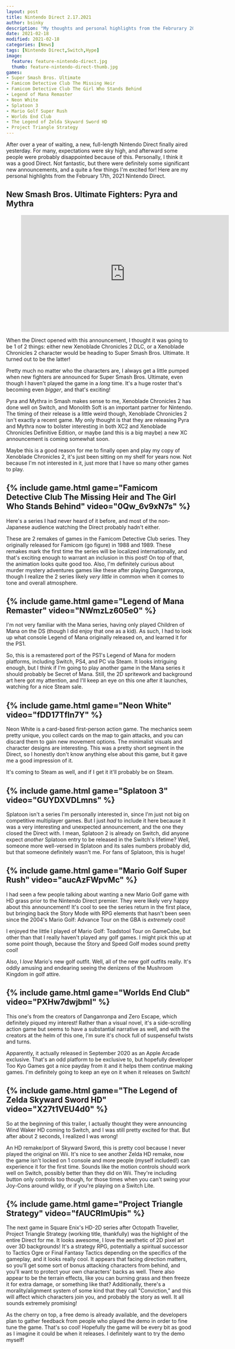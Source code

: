 ```yaml
---
layout: post
title: Nintendo Direct 2.17.2021
author: bsinky
description: "My thoughts and personal highlights from the Februrary 2021 Nintendo Direct."
date: 2021-02-18
modified: 2021-02-18
categories: [News]
tags: [Nintendo Direct,Switch,Hype]
image:
  feature: feature-nintendo-direct.jpg
  thumb: feature-nintendo-direct-thumb.jpg
games:
- Super Smash Bros. Ultimate
- Famicom Detective Club The Missing Heir
- Famicom Detective Club The Girl Who Stands Behind
- Legend of Mana Remaster
- Neon White
- Splatoon 3
- Mario Golf Super Rush
- Worlds End Club
- The Legend of Zelda Skyward Sword HD
- Project Triangle Strategy
---
```


After over a year of waiting, a new, full-length Nintendo Direct finally aired
yesterday. For many, expectations were sky high, and afterward some people were
probably disappointed because of this. Personally, I think it was a good Direct.
Not fantastic, but there were definitely some significant new announcements, and
a quite a few things I'm excited for! Here are my personal highlights from the
February 17th, 2021 Nintendo Direct.

<!--more-->

## New Smash Bros. Ultimate Fighters: Pyra and Mythra

<figure class="center">
  <iframe width="560" height="315" src="https://www.youtube.com/embed/LihaGcd1dtg" frameborder="0" allow="accelerometer; autoplay; encrypted-media; gyroscope; picture-in-picture" allowfullscreen></iframe>
</figure>

When the Direct opened with this announcement, I thought it was going to be 1 of
2 things: either new Xenoblade Chronicles 2 DLC, or a Xenoblade Chronicles 2
character would be heading to Super Smash Bros. Ultimate. It turned out to be
the latter!

Pretty much no matter who the characters are, I always get a little pumped when
new fighters are announced for Super Smash Bros. Ultimate, even though I haven't
played the game in a *long* time. It's a huge roster that's becoming even
*bigger*, and that's exciting!

Pyra and Mythra in Smash makes sense to me, Xenoblade Chronicles 2 has done well
on Switch, and Monolith Soft is an important partner for Nintendo. The timing of
their release is a little weird though, Xenoblade Chronicles 2 isn't exactly a
recent game. My only thought is that they are releasing Pyra and Mythra now to
bolster interesting in both XC2 and Xenoblade Chronicles Definitive Edition, or
maybe (and this is a big maybe) a new XC announcement is coming somewhat soon.

Maybe this is a good reason for me to finally open and play my copy of Xenoblade
Chronicles 2, it's just been sitting on my shelf for years now. Not because I'm
not interested in it, just more that I have so many other games to play.

## {% include game.html game="Famicom Detective Club The Missing Heir and The Girl Who Stands Behind" video="0Qw_6v9xN7s" %}

Here's a series I had never heard of it before, and most of the non-Japanese
audience watching the Direct probably hadn't either.

These are 2 remakes of games in the Famicom Detective Club series. They
originally released for Famicom (go figure) in 1988 and 1989. These remakes mark
the first time the series will be localized internationally, and that's exciting
enough to warrant an inclusion in this post! On top of that, the animation looks
quite good too. Also, I'm definitely curious about murder mystery adventures
games like these after playing Danganronpa, though I realize the 2 series likely
*very little* in common when it comes to tone and overall atmosphere.

## {% include game.html game="Legend of Mana Remaster" video="NWmzLz605e0" %}

I'm not very familiar with the Mana series, having only played Children of Mana
on the DS (though I did enjoy that one as a kid). As such, I had to look up what
console Legend of Mana originally released on, and learned it for the PS1.

So, this is a remastered port of the PS1's Legend of Mana for modern platforms,
including Switch, PS4, and PC via Steam. It looks intriguing enough, but I think
if I'm going to play another game in the Mana series it should probably be
Secret of Mana. Still, the 2D spritework and background art here got my
attention, and I'll keep an eye on this one after it launches, watching for a
nice Steam sale.

## {% include game.html game="Neon White" video="fDD17TfIn7Y" %}

Neon White is a card-based first-person action game. The mechanics seem pretty
unique, you collect cards on the map to gain attacks, and you can discard them
to gain new movement options. The minimalist visuals and character designs are
interesting. This was a pretty short segment in the Direct, so I honestly don't
know anything else about this game, but it gave me a good impression of it.

It's coming to Steam as well, and if I get it it'll probably be on Steam.

## {% include game.html game="Splatoon 3" video="GUYDXVDLmns" %}

Splatoon isn't a series I'm personally interested in, since I'm just not big on
competitive multiplayer games. But I just *had* to include it here because it
was a very interesting and unexpected announcement, and the one they closed the
Direct with. I mean, Splatoon 2 is already on Switch, did anyone expect
*another* Splatoon entry to be released in the Switch's lifetime? Well, someone
more well-versed in Splatoon and its sales numbers probably did, but that
someone definitely wasn't me. For fans of Splatoon, this is huge!

## {% include game.html game="Mario Golf Super Rush" video="aucAzFWpvMc" %}

I had seen a few people talking about wanting a new Mario Golf game with HD
grass prior to the Nintendo Direct premier. They were likely very happy about
this announcement! It's cool to see the series return in the first place, but
bringing back the Story Mode with RPG elements that hasn't been seen since the
2004's Mario Golf: Advance Tour on the GBA is *extremely* cool!

I enjoyed the little I played of Mario Golf: Toadstool Tour on GameCube, but
other than that I really haven't played any golf games. I might pick this up at
some point though, because the Story and Speed Golf modes sound pretty cool!

Also, I *love* Mario's new golf outfit. Well, all of the new golf outfits
really. It's oddly amusing and endearing seeing the denizens of the Mushroom
Kingdom in golf attire.

## {% include game.html game="Worlds End Club" video="PXHw7dwjbmI" %}

This one's from the creators of Danganronpa and Zero Escape, which definitely
piqued my interest! Rather than a visual novel, it's a side-scrolling action
game but seems to have a substantial narrative as well, and with the creators at
the helm of this one, I'm sure it's chock full of suspenseful twists and turns.

Apparently, it actually released in September 2020 as an Apple Arcade exclusive.
That's an odd platform to be exclusive to, but hopefully developer Too Kyo Games
got a nice payday from it and it helps them continue making games. I'm
definitely going to keep an eye on it when it releases on Switch!

## {% include game.html game="The Legend of Zelda Skyward Sword HD" video="X27t1VEU4d0" %}

So at the beginning of this trailer, I actually thought they were announcing
Wind Waker HD coming to Switch, and I was still pretty excited for that. But
after about 2 seconds, I realized I was wrong!

An HD remake/port of Skyward Sword, this is pretty cool because I never played
the original on Wii. It's nice to see another Zelda HD remake, now the game
isn't locked on 1 console and more people (myself included!) can experience it
for the first time. Sounds like the motion controls should work well on Switch,
possibly better than they did on Wii. They're including button only controls too
though, for those times when you can't swing your Joy-Cons around wildly, or if
you're playing on a Switch Lite.

## {% include game.html game="Project Triangle Strategy" video="fAUCRImUpis" %}

The next game in Square Enix's HD-2D series after Octopath Traveller, Project
Triangle Strategy (working title, thankfully) was the highlight of the entire
Direct for me. It looks awesome, I love the aesthetic of 2D pixel art over 3D
backgrounds! It's a strategy RPG, potentially a spiritual successor to Tactics
Ogre or Final Fantasy Tactics depending on the specifics of the gameplay, and it
looks really cool. It appears that facing direction matters, so you'll get some
sort of bonus attacking characters from behind, and you'll want to protect your
own characters' backs as well. There also appear to be the terrain effects, like
you can burning grass and then freeze it for extra damage, or something like
that? Additionally, there's a morality/alignment system of some kind that they
call "Conviction," and this will affect which characters join you, and probably
the story as well. It all sounds extremely promising!

As the cherry on top, a free demo is already available, and the developers plan
to gather feedback from people who played the demo in order to fine tune the
game. That's so cool! Hopefully the game will be every bit as good as I imagine
it could be when it releases. I definitely want to try the demo myself!
